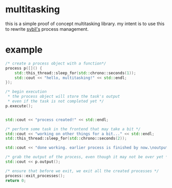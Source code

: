 # multitasking
this is a simple proof of concept multitasking library. my intent is to use this to rewrite [sybil's](https://github.com/MattWyatt/sybil-process-manager) process management.

# example
```cpp
/* create a process object with a function*/
process p([]() {
    std::this_thread::sleep_for(std::chrono::seconds(1));
    std::cout << "hello, multitasking!" << std::endl;
});

/* begin execution 
 * the process object will store the task's output
 * even if the task is not completed yet */
p.execute();


std::cout << "process created!" << std::endl;

/* perform some task in the frontend that may take a bit */
std::cout << "working on other things for a bit..." << std::endl;
std::this_thread::sleep_for(std::chrono::seconds(2));

std::cout << "done working. earlier process is finished by now.\noutput: " << std::endl;

/* grab the output of the process, even though it may not be over yet */
std::cout << p.output();

/* ensure that before we exit, we exit all the created processes */
process::exit_processes();
return 0;
```